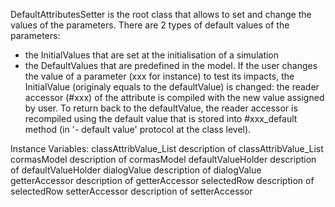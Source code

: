 DefaultAttributesSetter is the root class that allows to set and change the values of the parameters.
There are 2 types of default values of the parameters:
 - the InitialValues that are set at the initialisation of a simulation
 - the DefaultValues that are predefined in the model.
If the user changes the value of a parameter (xxx for instance) to test its impacts, the InitialValue (originaly equals to the defaultValue) is changed: the reader accessor (#xxx) of the attribute is compiled with the new value assigned by user. To return back to the defaultValue, the reader accessor is recompiled using the default value that is stored into #xxx_default method (in '- default value' protocol at the class level).

Instance Variables:
	classAttribValue_List	<SelectionInListSortAware>	description of classAttribValue_List
	cormasModel	<CormasModel>	description of cormasModel
	defaultValueHolder	<ValueModel>	description of defaultValueHolder
	dialogValue	<SimpleDialog>	description of dialogValue
	getterAccessor	<ValueModel>	description of getterAccessor
	selectedRow	<ValueModel>	description of selectedRow
	setterAccessor	<ValueModel>	description of setterAccessor

